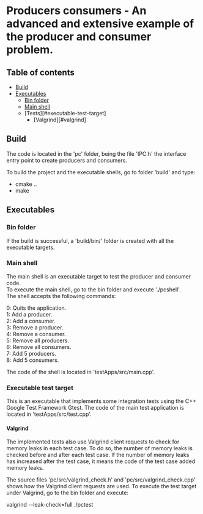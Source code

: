 # Producers consumers - An advanced and extensive example of the producer and consumer problem.

## Table of contents

- [Build](#build)
- [Executables](#executables)
  - [Bin folder](#bin-folder)
  - [Main shell](#main-shell)
  - [Tests][#executable-test-target]
    - [Valgrind][#valgrind]


## Build

The code is located in the 'pc' folder, being the file 'IPC.h' the interface entry point to create producers and consumers.

To build the project and the executable shells, go to folder 'build' and type:
- cmake ..
- make


## Executables

### Bin folder

If the build is successful, a 'build/bin/' folder is created with all the executable targets.

### Main shell

The main shell is an executable target to test the producer and consumer code.  
To execute the main shell, go to the bin folder and execute './pcshell'.  
The shell accepts the following commands:

0: Quits the application.  
1: Add a producer.  
2: Add a consumer.  
3: Remove a producer.  
4: Remove a consumer.  
5: Remove all producers.  
6: Remove all consumers.  
7: Add 5 producers.  
8: Add 5 consumers.  

The code of the shell is located in 'testApps/src/main.cpp'.

### Executable test target

This is an executable that implements some integration tests using the C++ Google Test Framework Gtest.
The code of the main test application is located in 'testApps/src/test.cpp'.

#### Valgrind

The implemented tests also use Valgrind client requests to check for memory leaks in each test case. 
To do so, the number of memory leaks is checked before and after each test case. If the number of memory leaks has increased after the test case, it means the code of the test case added memory leaks. 

The source files 'pc/src/valgrind_check.h' and 'pc/src/valgrind_check.cpp' shows how the Valgrind client requests are used.
To execute the test target under Valgrind, go to the bin folder and execute:

valgrind --leak-check=full ./pctest

